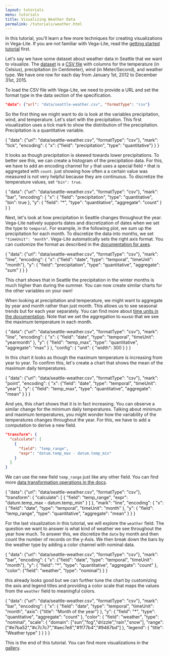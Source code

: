 ```yaml
---
layout: tutorials
menu: tutorials
title: Visualizing Weather Data
permalink: /tutorials/weather.html
---
```


In this tutorial, you'll learn a few more techniques for creating visualizations in Vega-Lite. If you are not familiar with Vega-Lite, read the [getting started tutorial](/tutorials/getting_started.html) first.

Let's say we have some dataset about weather data in Seattle that we want to visualize. The [dataset](/data/seattle-weather.csv) is a [CSV file](https://en.wikipedia.org/wiki/Comma-separated_values) with columns for the temperature (in Celsius), precipitation (in Centimeter), wind (in Meter/Second), and weather type. We have one row for each day from January 1st, 2012 to December 31st, 2015.

To load the CSV file with Vega-Lite, we need to provide a URL and set the format type in the data section of the specification.

```json
"data": {"url": "data/seattle-weather.csv", "formatType": "csv"}
```

So the first thing we might want to do is look at the variables precipitation, wind, and temperature. Let's start with the precipitation. This first visualization uses a tick mark to show the distribution of the precipitation. Precipitation is a quantitative variable.

<div class="vl-example">
{
  "data": {"url": "data/seattle-weather.csv", "formatType": "csv"},
  "mark": "tick",
  "encoding": {
    "x": {"field": "precipitation", "type": "quantitative"}
  }
}
</div>

It looks as though precipitation is skewed towards lower precipitations. To better see this, we can create a histogram of the precipitation data. For this, we have to add an encoding channel for `y` that uses a special field `*` that is aggregated with `count`. just showing how often a a certain value was measured is not very helpful because they are continuous. To discretize the temperature values, set `"bin": true`.

<div class="vl-example">
{
  "data": {"url": "data/seattle-weather.csv", "formatType": "csv"},
  "mark": "bar",
  "encoding": {
    "x": {
      "field": "precipitation",
      "type": "quantitative",
      "bin": true
      },
    "y": {
      "field": "*",
      "type": "quantitative",
      "aggregate": "count"
    }
  }
}
</div>

Next, let's look at how precipitation in Seattle changes throughout the year. Vega-Lite natively supports dates and discretization of dates when we set the type to `temporal`. For example, in the following plot, we sum up the precipitation for each month. To discretize the data into months, we set `"timeUnit": "month"`. Vega-Lite automatically sets the right axis format. You can customize the format as described in the [documentation for axes]({{site.baseurl}}/docs/axis.html).

<div class="vl-example">
{
  "data": {"url": "data/seattle-weather.csv", "formatType": "csv"},
  "mark": "line",
  "encoding": {
    "x": {"field": "date", "type": "temporal", "timeUnit": "month"},
    "y": {
      "field": "precipitation",
      "type": "quantitative",
      "aggregate": "sum"
    }
  }
}
</div>

This chart shows that in Seattle the precipitation in the winter months is much higher than during the summer. You can now create similar charts for the other variables on your own!

When looking at precipitation and temperature, we might want to aggregate by year and month rather than just month. This allows us to see seasonal trends but for each year separately. You can find more about [time units in the documentation]({{site.baseurl}}/docs/timeUnit.html). Note that we set the aggregation to `max`so that we see the maximum temperature in each month.

<div class="vl-example">
{
  "data": {"url": "data/seattle-weather.csv", "formatType": "csv"},
  "mark": "line",
  "encoding": {
    "x": {
      "field": "date",
      "type": "temporal",
      "timeUnit": "yearmonth"
    },
    "y": {
      "field": "temp_max",
      "type": "quantitative",
      "aggregate": "max"
    }
  },
  "config": {
    "unit": { "width": 300 }
  }
}
</div>

In this chart it looks as though the maximum temperature is increasing from year to year. To confirm this, let's create a chart that shows the mean of the maximum daily temperatures.

<div class="vl-example">
{
  "data": {"url": "data/seattle-weather.csv", "formatType": "csv"},
  "mark": "point",
  "encoding": {
    "x": {"field": "date", "type": "temporal", "timeUnit": "year"},
    "y": {
      "field": "temp_max",
      "type": "quantitative",
      "aggregate": "mean"
    }
  }
}
</div>

And yes, this chart shows that it is in fact increasing. You can observe a similar change for the minimum daily temperatures. Talking about minimum and maximum temperatures, you might wonder how the variability of the temperatures changes throughout the year. For this, we have to add a computation to derive a new field.

```json
"transform": {
  "calculate": [
    {
      "field": "temp_range",
      "expr": "datum.temp_max - datum.temp_min"
    }
  ]
}
```

We can use the new field `temp_range` just like any other field. You can find more [data transformation operations in the docs]({{site.baseurl}}/docs/transform.html).

<div class="vl-example">
{
  "data": {"url": "data/seattle-weather.csv", "formatType": "csv"},
  "transform": {
    "calculate": [
      {
        "field": "temp_range",
        "expr": "datum.temp_max - datum.temp_min"
      }
    ]
  },
  "mark": "line",
  "encoding": {
    "x": {
      "field": "date",
      "type": "temporal",
      "timeUnit": "month"
    },
    "y": {
      "field": "temp_range",
      "type": "quantitative",
      "aggregate": "mean"
    }
  }
}
</div>

For the last visualization in this tutorial, we will explore the `weather` field. The question we want to answer is what kind of weather we see throughout the year how much. To answer this, we discretize the `date` by month and then count the number of records on the y-Axis. We then break down the bars by the weather type by adding a color channel with nominal data.

<div class="vl-example">
{
  "data": {"url": "data/seattle-weather.csv", "formatType": "csv"},
  "mark": "bar",
  "encoding": {
    "x": {"field": "date", "type": "temporal", "timeUnit": "month"},
    "y": {
      "field": "*",
      "type": "quantitative",
      "aggregate": "count"
    },
    "color": {"field": "weather", "type": "nominal"}
  }
}
</div>

this already looks good but we can further tune the chart by customizing the axis and legend titles and providing a color scale that maps the values from the `weather` field to meaningful colors.

<div class="vl-example">
{
  "data": {"url": "data/seattle-weather.csv", "formatType": "csv"},
  "mark": "bar",
  "encoding": {
    "x": {
      "field": "date",
      "type": "temporal",
      "timeUnit": "month",
      "axis": {"title": "Month of the year"}
    },
    "y": {
      "field": "*",
      "type": "quantitative",
      "aggregate": "count"
    },
    "color": {
      "field": "weather",
      "type": "nominal",
      "scale": {
        "domain": ["sun","fog","drizzle","rain","snow"],
        "range": ["#e7ba52","#c7c7c7","#aec7e8","#1f77b4","#9467bd"]
      },
      "legend": {
        "title": "Weather type"
      }
    }
  }
}
</div>

This is the end of this tutorial. You can find more visualizations in the [gallery]({{site.baseurl}}/gallery.html).
